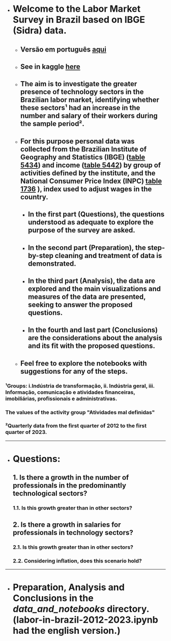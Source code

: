 * # Welcome to the **Labor Market Survey in Brazil based on IBGE (Sidra) data.**

    * ## Versão em português [aqui](README-pt-br.md)
    * ## See in kaggle [here](https://www.kaggle.com/calilidossantossilva/labor-in-brazil-2012-2023/edit)

    * ## The **aim** is to investigate the greater presence of technology sectors in the Brazilian labor market, identifying whether these sectors¹ had an increase in the number and salary of their workers during the sample period².

    * ## For this purpose **personal data was collected from the Brazilian Institute of Geography and Statistics (IBGE)** ([table 5434](https://sidra.ibge.gov.br/tabela/5434)) **and income** ([table 5442](https://sidra.ibge.gov.br/tabela/5442)) by group of activities defined by the institute, and the **National Consumer Price Index (INPC**) [table 1736](https://sidra.ibge.gov.br/tabela/1736) **)**, index used to adjust wages in the country.
    
        * ## In the first part (**Questions**), the questions understood as adequate to explore the purpose of the survey are asked.
        * ## In the second part (**Preparation**), the step-by-step cleaning and treatment of data is demonstrated.
        * ## In the third part (**Analysis**), the data are explored and the main visualizations and measures of the data are presented, seeking to answer the proposed questions.
        * ## In the fourth and last part (**Conclusions**) are the considerations about the analysis and its fit with the proposed questions.
    
    * ## **Feel free to explore the notebooks** with suggestions for any of the steps.
    
### **¹Groups: i.Indústria de transformação, ii. Indústria geral, iii. Informação, comunicação e atividades financeiras, imobiliárias, profissionais e administrativas.**
### **The values ​​of the activity group "Atividades mal definidas"**
### **²Quarterly data from the first quarter of 2012 to the first quarter of 2023.**

___

- # **Questions:**
    ## **1. Is there a growth in the number of professionals in the predominantly technological sectors?**
    ### 1.1. Is this growth greater than in other sectors?
        
    ## **2. Is there a growth in salaries for professionals in technology sectors?**
    ### 2.1. Is this growth greater than in other sectors?
    ### 2.2. Considering inflation, does this scenario hold?

___

- # Preparation, Analysis and Conclusions in the **_data_and_notebooks_** directory. (labor-in-brazil-2012-2023.ipynb had the english version.)